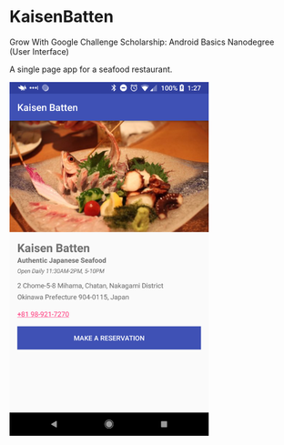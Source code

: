 # KaisenBatten

Grow With Google Challenge Scholarship: Android Basics Nanodegree (User Interface)

A single page app for a seafood restaurant.

<img src="device-2018-04-25-132804.png" width="350">
